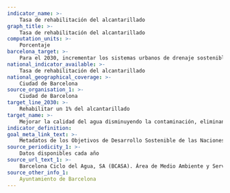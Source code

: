 ```yaml
---
indicator_name: >-
    Tasa de rehabilitación del alcantarillado  
graph_title: >-
    Tasa de rehabilitación del alcantarillado 
computation_units: >-
    Porcentaje
barcelona_target: >-
    Para el 2030, incrementar los sistemas urbanos de drenaje sostenible y el aprovechamiento de las aguas freáticas
national_indicator_available: >-
    Tasa de rehabilitación del alcantarillado 
national_geographical_coverage: >-
    Ciudad de Barcelona
source_organisation_1: >-
    Ciudad de Barcelona
target_line_2030: >-
    Rehabilitar un 1% del alcantarillado
target_name: >-
    Mejorar la calidad del agua disminuyendo la contaminación, eliminando los vertidos y minimizando la descarga de materiales y productos químicos peligrosos, así como reduciendo a la mitad el porcentaje de aguas residuales sin tratar y aumentando considerablemente a escala mundial el reciclaje y la reutilización en condiciones de seguridad
indicator_definition:
goal_meta_link_text: >-
    Metadatos de los Objetivos de Desarrollo Sostenible de las Naciones Unidas (pdf 894kB)
source_periodicity_1: >-
    Datos disponibles cada año
source_url_text_1: >-
    Barcelona Ciclo del Agua, SA (BCASA). Área de Medio Ambiente y Servicios Urbanos 
source_other_info_1:
    Ayuntamiento de Barcelona
---
```

